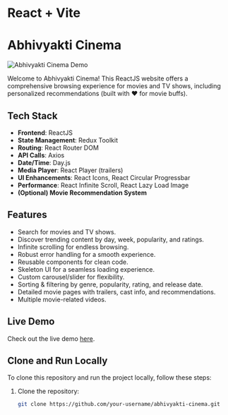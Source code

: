 # React + Vite

# Abhivyakti Cinema

![Abhivyakti Cinema Demo]([demo_image.png](https://github.com/Bhupender2/abhivyakti_cinema/blob/main/src/assets/demo1.png))

Welcome to Abhivyakti Cinema! This ReactJS website offers a comprehensive browsing experience for movies and TV shows, including personalized recommendations (built with ❤️ for movie buffs).

## Tech Stack

- **Frontend**: ReactJS
- **State Management**: Redux Toolkit
- **Routing**: React Router DOM
- **API Calls**: Axios
- **Date/Time**: Day.js
- **Media Player**: React Player (trailers)
- **UI Enhancements**: React Icons, React Circular Progressbar
- **Performance**: React Infinite Scroll, React Lazy Load Image
- **(Optional) Movie Recommendation System**

## Features

- Search for movies and TV shows.
- Discover trending content by day, week, popularity, and ratings.
- Infinite scrolling for endless browsing.
- Robust error handling for a smooth experience.
- Reusable components for clean code.
- Skeleton UI for a seamless loading experience.
- Custom carousel/slider for flexibility.
- Sorting & filtering by genre, popularity, rating, and release date.
- Detailed movie pages with trailers, cast info, and recommendations.
- Multiple movie-related videos.

## Live Demo

Check out the live demo [here](https://abhivyakti-cinema.vercel.app/).

## Clone and Run Locally

To clone this repository and run the project locally, follow these steps:

1. Clone the repository:

   ```bash
   git clone https://github.com/your-username/abhivyakti-cinema.git

